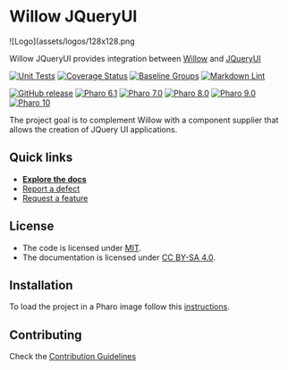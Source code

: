 # Willow JQueryUI

![Logo](assets/logos/128x128.png

Willow JQueryUI provides integration between [Willow](https://github.com/ba-st/Willow)
and [JQueryUI](http://jqueryui.com/)

[![Unit Tests](https://github.com/ba-st/Willow-JQueryUI/actions/workflows/unit-tests.yml/badge.svg)](https://github.com/ba-st/Willow-JQueryUI/actions/workflows/unit-tests.yml/badge.svg)
[![Coverage Status](https://codecov.io/github/ba-st/Willow-JQueryUI/coverage.svg?branch=release-candidate)](https://codecov.io/gh/ba-st/Willow-JQueryUI/branch/release-candidate)
[![Baseline Groups](https://github.com/ba-st/Willow-JQueryUI/actions/workflows/loading-groups.yml/badge.svg)](https://github.com/ba-st/Willow-JQueryUI/actions/workflows/loading-groups.yml)
[![Markdown Lint](https://github.com/ba-st/Willow-JQueryUI/actions/workflows/markdown-lint.yml/badge.svg)](https://github.com/ba-st/Willow-JQueryUI/actions/workflows/markdown-lint.yml)

[![GitHub release](https://img.shields.io/github/release/ba-st/Willow-JQueryUI.svg)](https://github.com/ba-st/Willow-JQueryUI/releases/latest)
[![Pharo 6.1](https://img.shields.io/badge/Pharo-6.1-informational)](https://pharo.org)
[![Pharo 7.0](https://img.shields.io/badge/Pharo-7.0-informational)](https://pharo.org)
[![Pharo 8.0](https://img.shields.io/badge/Pharo-8.0-informational)](https://pharo.org)
[![Pharo 9.0](https://img.shields.io/badge/Pharo-9.0-informational)](https://pharo.org)
[![Pharo 10](https://img.shields.io/badge/Pharo-10-informational)](https://pharo.org)

The project goal is to complement Willow with a component supplier that allows
the creation of JQuery UI applications.

## Quick links

- [**Explore the docs**](docs/README.md)
- [Report a defect](https://github.com/ba-st/Willow-JQueryUI/issues/new?labels=Type%3A+Defect)
- [Request a feature](https://github.com/ba-st/Willow-JQueryUI/issues/new?labels=Type%3A+Feature)

## License

- The code is licensed under [MIT](LICENSE).
- The documentation is licensed under [CC BY-SA 4.0](http://creativecommons.org/licenses/by-sa/4.0/).

## Installation

To load the project in a Pharo image follow this [instructions](docs/how-to/how-to-load-in-pharo.md).

## Contributing

Check the [Contribution Guidelines](CONTRIBUTING.md)
